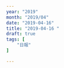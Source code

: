 ```yaml
---
year: "2019"
month: "2019/04"
date: "2019-04-16"
title: "2019-04-16 "
draft: true
tags: [
    "日報"
]

---
```


